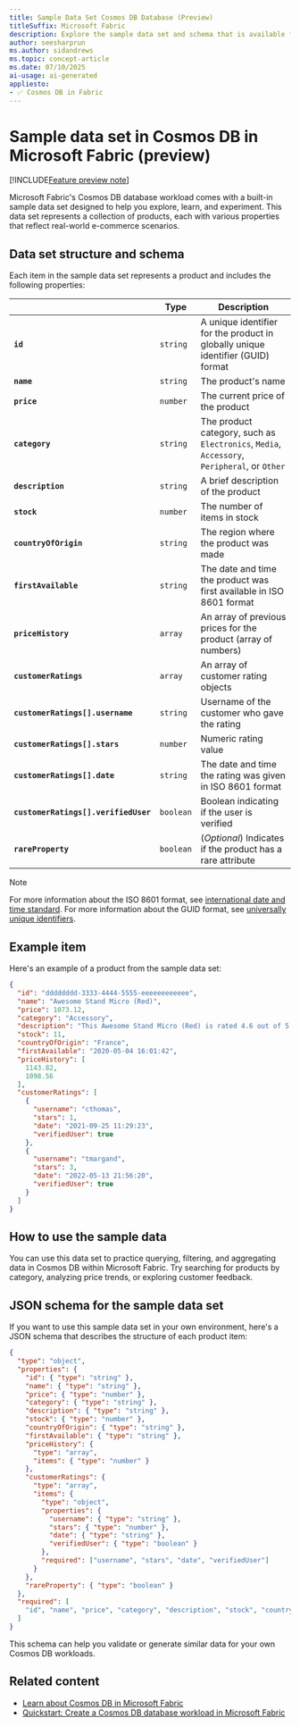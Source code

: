 ```yaml
---
title: Sample Data Set Cosmos DB Database (Preview)
titleSuffix: Microsoft Fabric
description: Explore the sample data set and schema that is available for use in to the Cosmos DB database workload within Microsoft Fabric during the preview.
author: seesharprun
ms.author: sidandrews
ms.topic: concept-article
ms.date: 07/10/2025
ai-usage: ai-generated
appliesto:
- ✅ Cosmos DB in Fabric
---
```


# Sample data set in Cosmos DB in Microsoft Fabric (preview)

[!INCLUDE[Feature preview note](../../includes/feature-preview-note.md)]

Microsoft Fabric's Cosmos DB database workload comes with a built-in sample data set designed to help you explore, learn, and experiment. This data set represents a collection of products, each with various properties that reflect real-world e-commerce scenarios.

## Data set structure and schema

Each item in the sample data set represents a product and includes the following properties:

| | Type | Description |
| --- | --- | --- |
| **`id`** | `string` | A unique identifier for the product in globally unique identifier (GUID) format |
| **`name`** | `string` | The product's name |
| **`price`** | `number` | The current price of the product |
| **`category`** | `string` | The product category, such as `Electronics`, `Media`, `Accessory`, `Peripheral`, or `Other` |
| **`description`** | `string` | A brief description of the product |
| **`stock`** | `number` | The number of items in stock |
| **`countryOfOrigin`** | `string` | The region where the product was made |
| **`firstAvailable`** | `string` | The date and time the product was first available  in ISO 8601 format |
| **`priceHistory`** | `array` | An array of previous prices for the product (array of numbers) |
| **`customerRatings`** | `array` | An array of customer rating objects |
| **`customerRatings[].username`** | `string` | Username of the customer who gave the rating |
| **`customerRatings[].stars`** | `number` | Numeric rating value |
| **`customerRatings[].date`** | `string` | The date and time the rating was given in ISO 8601 format |
| **`customerRatings[].verifiedUser`** | `boolean` | Boolean indicating if the user is verified |
| **`rareProperty`** | `boolean` | (*Optional*) Indicates if the product has a rare attribute |

> [!NOTE]
> For more information about the ISO 8601 format, see [international date and time standard](https://en.wikipedia.org/wiki/ISO_8601). For more information about the GUID format, see [universally unique identifiers](https://en.wikipedia.org/wiki/Universally_unique_identifier).

## Example item

Here's an example of a product from the sample data set:

```json
{
  "id": "dddddddd-3333-4444-5555-eeeeeeeeeeee",
  "name": "Awesome Stand Micro (Red)",
  "price": 1073.12,
  "category": "Accessory",
  "description": "This Awesome Stand Micro (Red) is rated 4.6 out of 5 by 3.\n\nRated 3 out of 5 by Thomas Margrand (tmargand) from A great deal So this is a very nice buy, but the price is a little high, so I will not be buying again. Good price for it, but I still don't know if all i love about it is the high",
  "stock": 11,
  "countryOfOrigin": "France",
  "firstAvailable": "2020-05-04 16:01:42",
  "priceHistory": [
    1143.82,
    1098.56
  ],
  "customerRatings": [
    {
      "username": "cthomas",
      "stars": 1,
      "date": "2021-09-25 11:29:23",
      "verifiedUser": true
    },
    {
      "username": "tmargand",
      "stars": 3,
      "date": "2022-05-13 21:56:20",
      "verifiedUser": true
    }
  ]
}
```

## How to use the sample data

You can use this data set to practice querying, filtering, and aggregating data in Cosmos DB within Microsoft Fabric. Try searching for products by category, analyzing price trends, or exploring customer feedback.

## JSON schema for the sample data set

If you want to use this sample data set in your own environment, here's a JSON schema that describes the structure of each product item:

```json
{
  "type": "object",
  "properties": {
    "id": { "type": "string" },
    "name": { "type": "string" },
    "price": { "type": "number" },
    "category": { "type": "string" },
    "description": { "type": "string" },
    "stock": { "type": "number" },
    "countryOfOrigin": { "type": "string" },
    "firstAvailable": { "type": "string" },
    "priceHistory": {
      "type": "array",
      "items": { "type": "number" }
    },
    "customerRatings": {
      "type": "array",
      "items": {
        "type": "object",
        "properties": {
          "username": { "type": "string" },
          "stars": { "type": "number" },
          "date": { "type": "string" },
          "verifiedUser": { "type": "boolean" }
        },
        "required": ["username", "stars", "date", "verifiedUser"]
      }
    },
    "rareProperty": { "type": "boolean" }
  },
  "required": [
    "id", "name", "price", "category", "description", "stock", "countryOfOrigin", "firstAvailable", "priceHistory", "customerRatings"
  ]
}
```

This schema can help you validate or generate similar data for your own Cosmos DB workloads.

## Related content

- [Learn about Cosmos DB in Microsoft Fabric](overview.md)
- [Quickstart: Create a Cosmos DB database workload in Microsoft Fabric](quickstart-portal.md)
